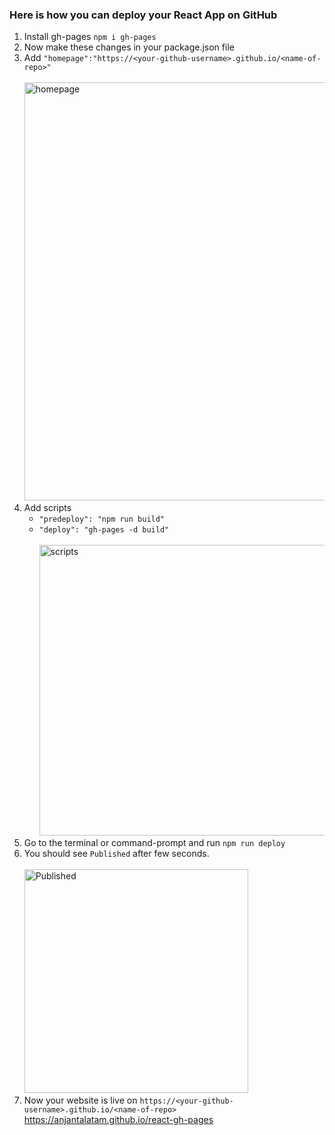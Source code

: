 ### Here is how you can deploy your React App on GitHub

1. Install gh-pages `npm i gh-pages`
2. Now make these changes in your package.json file
3. Add `"homepage":"https://<your-github-username>.github.io/<name-of-repo>"` <br> <br><img width="669" alt="homepage" src="https://user-images.githubusercontent.com/53368431/143556335-dd0eb962-8fae-48e8-9c0e-64eac39be2d1.png" />
4. Add scripts 
    - `"predeploy": "npm run build"`
    - `"deploy": "gh-pages -d build"` <br><br><img width="465" alt="scripts" src="https://user-images.githubusercontent.com/53368431/143557983-1db39c64-7c55-455f-9f0a-47911c890c29.png">
5. Go to the terminal or command-prompt and run `npm run deploy`
6. You should see `Published` after few seconds. <br><br>  <img width="358" alt="Published" src="https://user-images.githubusercontent.com/53368431/143560135-6ed23fff-1dba-4138-a398-1cb251bc1444.png">
7. Now your website is live on `https://<your-github-username>.github.io/<name-of-repo>` 
  <br> https://anjantalatam.github.io/react-gh-pages
